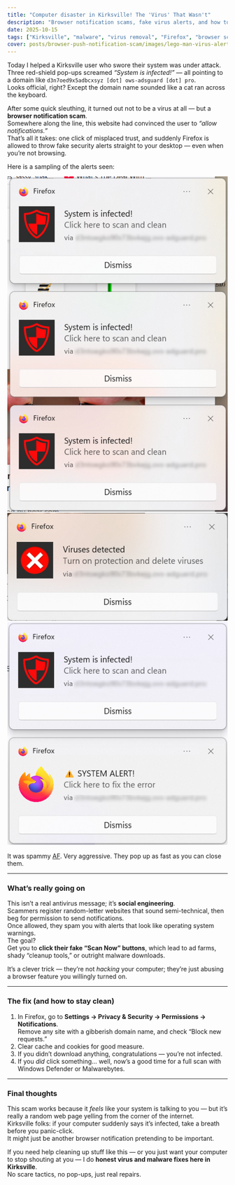 ```yaml
---
title: "Computer disaster in Kirksville! The 'Virus' That Wasn't"
description: "Browser notification scams, fake virus alerts, and how to fix them — from a real Kirksville tech repair case."
date: 2025-10-15
tags: ["Kirksville", "malware", "virus removal", "Firefox", "browser scam"]
cover: posts/browser-push-notification-scam/images/lego-man-virus-alert.jpg
---
```


Today I helped a Kirksville user who swore their system was under attack.  
Three red-shield pop-ups screamed *“System is infected!”* — all pointing to a domain like `d3n7oed9x5adbcxsyz [dot] ows-adsguard [dot] pro`.  
Looks official, right? Except the domain name sounded like a cat ran across the keyboard.

After some quick sleuthing, it turned out not to be a virus at all — but a **browser notification scam**.  
Somewhere along the line, this website had convinced the user to *“allow notifications.”*  
That’s all it takes: one click of misplaced trust, and suddenly Firefox is allowed to throw fake security alerts straight to your desktop — even when you’re not browsing.

Here is a sampling of the alerts seen:

![Push notification scam 1](images/push-notification-scam-1.png)
![Push notification scam 2](images/push-notification-scam-2.png)
![Push notification scam 3](images/push-notification-scam-3.png)

It was spammy [AF](https://www.urbandictionary.com/define.php?term=af). Very aggressive. They pop up as fast as you can close them. 

---

### What’s really going on

This isn’t a real antivirus message; it’s **social engineering**.  
Scammers register random-letter websites that sound semi-technical, then beg for permission to send notifications.  
Once allowed, they spam you with alerts that look like operating system warnings.  
The goal?  
Get you to **click their fake “Scan Now” buttons**, which lead to ad farms, shady “cleanup tools,” or outright malware downloads.

It’s a clever trick — they’re not *hacking* your computer; they’re just abusing a browser feature you willingly turned on.

---

### The fix (and how to stay clean)

1. In Firefox, go to **Settings → Privacy & Security → Permissions → Notifications**.  
   Remove any site with a gibberish domain name, and check “Block new requests.”  
2. Clear cache and cookies for good measure.  
3. If you didn’t download anything, congratulations — you’re not infected.  
4. If you *did* click something… well, now’s a good time for a full scan with Windows Defender or Malwarebytes.

---

### Final thoughts

This scam works because it *feels* like your system is talking to you — but it’s really a random web page yelling from the corner of the internet.  
Kirksville folks: if your computer suddenly says it’s infected, take a breath before you panic-click.  
It might just be another browser notification pretending to be important.

If you need help cleaning up stuff like this — or you just want your computer to stop shouting at you — I do **honest virus and malware fixes here in Kirksville**.  
No scare tactics, no pop-ups, just real repairs.
